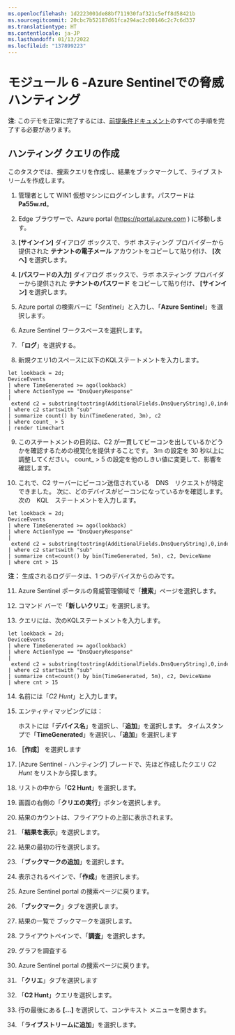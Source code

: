```yaml
---
ms.openlocfilehash: 1d2223001de88bf711930faf321c5eff8d58421b
ms.sourcegitcommit: 20cbc7b52187d61fca294ac2c00146c2c7c6d337
ms.translationtype: HT
ms.contentlocale: ja-JP
ms.lasthandoff: 01/13/2022
ms.locfileid: "137899223"
---
```

# <a name="module-6---threat-hunting-in-azure-sentinel"></a>モジュール 6 -Azure Sentinelでの脅威ハンティング

**注**: このデモを正常に完了するには、[前提条件ドキュメント](00-prerequisites.md)のすべての手順を完了する必要があります。 

## <a name="create-a-hunting-query"></a>ハンティング クエリの作成

このタスクでは、捜索クエリを作成し、結果をブックマークして、ライブ ストリームを作成します。

1. 管理者として WIN1 仮想マシンにログインします。パスワードは **Pa55w.rd**。  

2. Edge ブラウザーで、Azure portal (https://portal.azure.com ) に移動します。

3. **[サインイン]** ダイアログ ボックスで、ラボ ホスティング プロバイダーから提供された **テナントの電子メール** アカウントをコピーして貼り付け、 **[次へ]** を選択します。

4. **[パスワードの入力]** ダイアログ ボックスで、ラボ ホスティング プロバイダーから提供された **テナントのパスワード** をコピーして貼り付け、 **[サインイン]** を選択します。

5. Azure portal の検索バーに「*Sentinel*」と入力し、「**Azure Sentinel**」を選択します。

6. Azure Sentinel ワークスペースを選択します。

7. 「**ログ**」を選択する。 

8. 新規クエリ1のスペースに以下のKQLステートメントを入力します。

```KQL
let lookback = 2d;
DeviceEvents
| where TimeGenerated >= ago(lookback) 
| where ActionType == "DnsQueryResponse"
| extend c2 = substring(tostring(AdditionalFields.DnsQueryString),0,indexof(tostring(AdditionalFields.DnsQueryString),"."))
| where c2 startswith "sub"
| summarize count() by bin(TimeGenerated, 3m), c2
| where count_ > 5
| render timechart 
```

9. このステートメントの目的は、C2 が一貫してビーコンを出しているかどうかを確認するための視覚化を提供することです。  3m の設定を 30 秒以上に調整してください。  count_ > 5 の設定を他のしきい値に変更して、影響を確認します。

10. これで、C2 サーバーにビーコン送信されている　DNS　リクエストが特定できました。  次に、どのデバイスがビーコンになっているかを確認します。  次の　KQL　ステートメントを入力します。

```KQL
let lookback = 2d;
DeviceEvents
| where TimeGenerated >= ago(lookback) 
| where ActionType == "DnsQueryResponse"
| extend c2 = substring(tostring(AdditionalFields.DnsQueryString),0,indexof(tostring(AdditionalFields.DnsQueryString),"."))
| where c2 startswith "sub"
| summarize cnt=count() by bin(TimeGenerated, 5m), c2, DeviceName
| where cnt > 15
```

**注：** 生成されるログデータは、1 つのデバイスからのみです。

11. Azure Sentinel ポータルの脅威管理領域で「**捜索**」ページを選択します。

12. コマンド バーで「**新しいクリエ**」を選択します。

13. クエリには、次のKQLステートメントを入力します。

```KQL
let lookback = 2d;
DeviceEvents
| where TimeGenerated >= ago(lookback) 
| where ActionType == "DnsQueryResponse"
| extend c2 = substring(tostring(AdditionalFields.DnsQueryString),0,indexof(tostring(AdditionalFields.DnsQueryString),"."))
| where c2 startswith "sub"
| summarize cnt=count() by bin(TimeGenerated, 5m), c2, DeviceName
| where cnt > 15
```

14. 名前には「*C2 Hunt*」と入力します。

15. エンティティマッピングには：

    ホストには「**デバイス名**」を選択し、「**追加**」を選択します。
    タイムスタンプで「**TimeGenerated**」を選択し、「**追加**」を選択します

16. **［作成］** を選択します

17. [Azure Sentinel - ハンティング] ブレードで、先ほど作成したクエリ *C2 Hunt* をリストから探します。

18. リストの中から「**C2 Hunt**」を選択します。

19.  画面の右側の「**クリエの実行**」ボタンを選択します。

20. 結果のカウントは、フライアウトの上部に表示されます。

21. 「**結果を表示**」を選択します。

22. 結果の最初の行を選択します。 

23. 「**ブックマークの追加**」を選択します。

24. 表示されるペインで、「**作成**」を選択します。

25. Azure Sentinel portal の捜索ページに戻ります。

26. 「**ブックマーク**」タブを選択します。

27. 結果の一覧で ブックマークを選択します。

28. フライアウトペインで、「**調査**」を選択します。

29. グラフを調査する

30. Azure Sentinel portal の捜索ページに戻ります。

31. 「**クリエ**」タブを選択します

32. 「**C2 Hunt**」クエリを選択します。

33. 行の最後にある **[...]** を選択して、コンテキスト メニューを開きます。

34. 「**ライブストリームに追加**」を選択します。